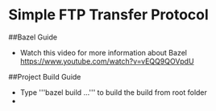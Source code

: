 # Simple FTP Transfer Protocol



##Bazel Guide
* Watch this video for more information about Bazel https://www.youtube.com/watch?v=vEQQ9QOVpdU


##Project Build Guide
* Type '''bazel build ...''' to build the build from root folder
* 
